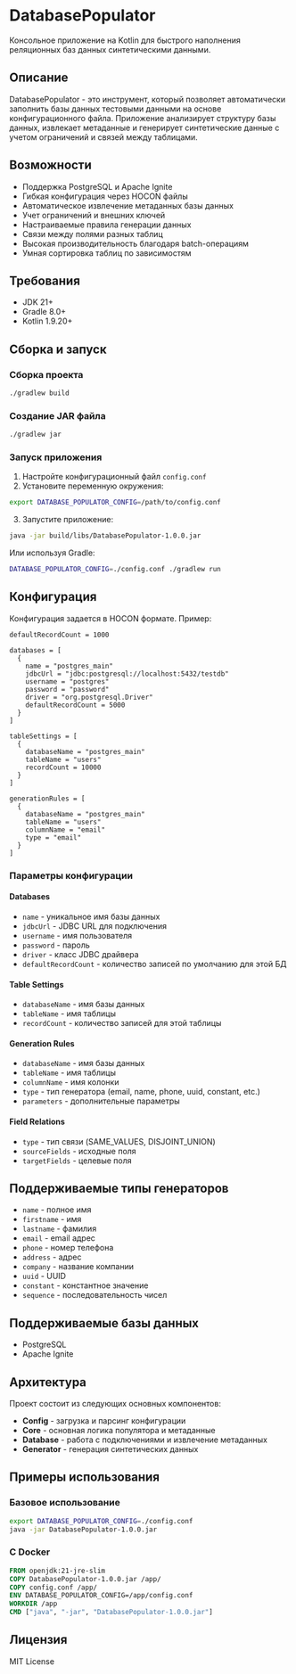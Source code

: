 
# DatabasePopulator

Консольное приложение на Kotlin для быстрого наполнения реляционных баз данных синтетическими данными.

## Описание

DatabasePopulator - это инструмент, который позволяет автоматически заполнить базы данных тестовыми данными на основе конфигурационного файла. Приложение анализирует структуру базы данных, извлекает метаданные и генерирует синтетические данные с учетом ограничений и связей между таблицами.

## Возможности

- Поддержка PostgreSQL и Apache Ignite
- Гибкая конфигурация через HOCON файлы
- Автоматическое извлечение метаданных базы данных
- Учет ограничений и внешних ключей
- Настраиваемые правила генерации данных
- Связи между полями разных таблиц
- Высокая производительность благодаря batch-операциям
- Умная сортировка таблиц по зависимостям

## Требования

- JDK 21+
- Gradle 8.0+
- Kotlin 1.9.20+

## Сборка и запуск

### Сборка проекта

```bash
./gradlew build
```

### Создание JAR файла

```bash
./gradlew jar
```

### Запуск приложения

1. Настройте конфигурационный файл `config.conf`
2. Установите переменную окружения:

```bash
export DATABASE_POPULATOR_CONFIG=/path/to/config.conf
```

3. Запустите приложение:

```bash
java -jar build/libs/DatabasePopulator-1.0.0.jar
```

Или используя Gradle:

```bash
DATABASE_POPULATOR_CONFIG=./config.conf ./gradlew run
```

## Конфигурация

Конфигурация задается в HOCON формате. Пример:

```hocon
defaultRecordCount = 1000

databases = [
  {
    name = "postgres_main"
    jdbcUrl = "jdbc:postgresql://localhost:5432/testdb"
    username = "postgres"
    password = "password"
    driver = "org.postgresql.Driver"
    defaultRecordCount = 5000
  }
]

tableSettings = [
  {
    databaseName = "postgres_main"
    tableName = "users"
    recordCount = 10000
  }
]

generationRules = [
  {
    databaseName = "postgres_main"
    tableName = "users"
    columnName = "email"
    type = "email"
  }
]
```

### Параметры конфигурации

#### Databases
- `name` - уникальное имя базы данных
- `jdbcUrl` - JDBC URL для подключения
- `username` - имя пользователя
- `password` - пароль
- `driver` - класс JDBC драйвера
- `defaultRecordCount` - количество записей по умолчанию для этой БД

#### Table Settings
- `databaseName` - имя базы данных
- `tableName` - имя таблицы
- `recordCount` - количество записей для этой таблицы

#### Generation Rules
- `databaseName` - имя базы данных
- `tableName` - имя таблицы
- `columnName` - имя колонки
- `type` - тип генератора (email, name, phone, uuid, constant, etc.)
- `parameters` - дополнительные параметры

#### Field Relations
- `type` - тип связи (SAME_VALUES, DISJOINT_UNION)
- `sourceFields` - исходные поля
- `targetFields` - целевые поля

## Поддерживаемые типы генераторов

- `name` - полное имя
- `firstname` - имя
- `lastname` - фамилия
- `email` - email адрес
- `phone` - номер телефона
- `address` - адрес
- `company` - название компании
- `uuid` - UUID
- `constant` - константное значение
- `sequence` - последовательность чисел

## Поддерживаемые базы данных

- PostgreSQL
- Apache Ignite

## Архитектура

Проект состоит из следующих основных компонентов:

- **Config** - загрузка и парсинг конфигурации
- **Core** - основная логика популятора и метаданные
- **Database** - работа с подключениями и извлечение метаданных
- **Generator** - генерация синтетических данных

## Примеры использования

### Базовое использование

```bash
export DATABASE_POPULATOR_CONFIG=./config.conf
java -jar DatabasePopulator-1.0.0.jar
```

### С Docker

```dockerfile
FROM openjdk:21-jre-slim
COPY DatabasePopulator-1.0.0.jar /app/
COPY config.conf /app/
ENV DATABASE_POPULATOR_CONFIG=/app/config.conf
WORKDIR /app
CMD ["java", "-jar", "DatabasePopulator-1.0.0.jar"]
```

## Лицензия

MIT License
